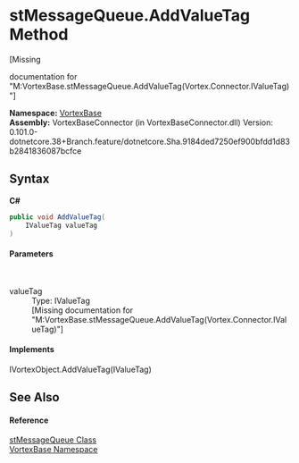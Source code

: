 # stMessageQueue.AddValueTag Method 
 

\[Missing <summary> documentation for "M:VortexBase.stMessageQueue.AddValueTag(Vortex.Connector.IValueTag)"\]

**Namespace:**&nbsp;<a href="N_VortexBase.md">VortexBase</a><br />**Assembly:**&nbsp;VortexBaseConnector (in VortexBaseConnector.dll) Version: 0.101.0-dotnetcore.38+Branch.feature/dotnetcore.Sha.9184ded7250ef900bfdd1d83b2841836087bcfce

## Syntax

**C#**<br />
``` C#
public void AddValueTag(
	IValueTag valueTag
)
```


#### Parameters
&nbsp;<dl><dt>valueTag</dt><dd>Type: IValueTag<br />\[Missing <param name="valueTag"/> documentation for "M:VortexBase.stMessageQueue.AddValueTag(Vortex.Connector.IValueTag)"\]</dd></dl>

#### Implements
IVortexObject.AddValueTag(IValueTag)<br />

## See Also


#### Reference
<a href="T_VortexBase_stMessageQueue.md">stMessageQueue Class</a><br /><a href="N_VortexBase.md">VortexBase Namespace</a><br />